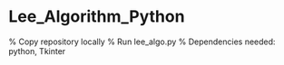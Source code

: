 # Lee_Algorithm_Python
% Copy repository locally
% Run lee_algo.py
% Dependencies needed: python, Tkinter
